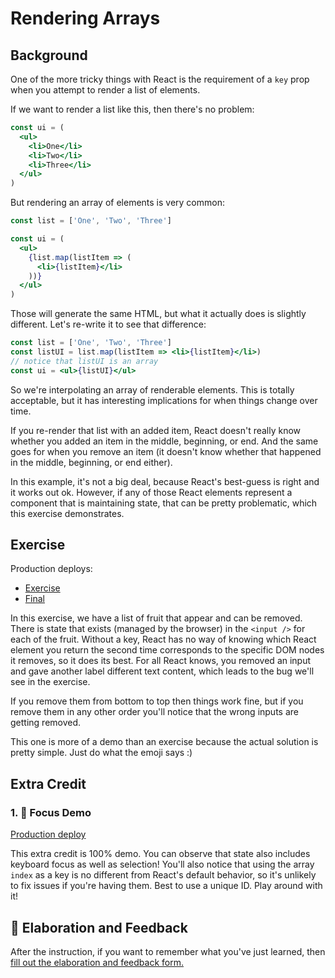 # Rendering Arrays

## Background

One of the more tricky things with React is the requirement of a `key` prop when
you attempt to render a list of elements.

If we want to render a list like this, then there's no problem:

```jsx
const ui = (
  <ul>
    <li>One</li>
    <li>Two</li>
    <li>Three</li>
  </ul>
)
```

But rendering an array of elements is very common:

```jsx
const list = ['One', 'Two', 'Three']

const ui = (
  <ul>
    {list.map(listItem => (
      <li>{listItem}</li>
    ))}
  </ul>
)
```

Those will generate the same HTML, but what it actually does is slightly
different. Let's re-write it to see that difference:

```jsx
const list = ['One', 'Two', 'Three']
const listUI = list.map(listItem => <li>{listItem}</li>)
// notice that listUI is an array
const ui = <ul>{listUI}</ul>
```

So we're interpolating an array of renderable elements. This is totally
acceptable, but it has interesting implications for when things change over
time.

If you re-render that list with an added item, React doesn't really know whether
you added an item in the middle, beginning, or end. And the same goes for when
you remove an item (it doesn't know whether that happened in the middle,
beginning, or end either).

In this example, it's not a big deal, because React's best-guess is right and it
works out ok. However, if any of those React elements represent a component that
is maintaining state, that can be pretty problematic, which this exercise
demonstrates.

## Exercise

Production deploys:

- [Exercise](http://react-fundamentals.netlify.app/isolated/exercise/07.js)
- [Final](http://react-fundamentals.netlify.app/isolated/final/07.js)

In this exercise, we have a list of fruit that appear and can be removed. There
is state that exists (managed by the browser) in the `<input />` for each of the
fruit. Without a key, React has no way of knowing which React element you return
the second time corresponds to the specific DOM nodes it removes, so it does its
best. For all React knows, you removed an input and gave another label different
text content, which leads to the bug we'll see in the exercise.

If you remove them from bottom to top then things work fine, but if you remove
them in any other order you'll notice that the wrong inputs are getting removed.

This one is more of a demo than an exercise because the actual solution is
pretty simple. Just do what the emoji says :)

## Extra Credit

### 1. 💯 Focus Demo

[Production deploy](http://react-fundamentals.netlify.app/isolated/final/07.extra-1.js)

This extra credit is 100% demo. You can observe that state also includes
keyboard focus as well as selection! You'll also notice that using the array
`index` as a key is no different from React's default behavior, so it's unlikely
to fix issues if you're having them. Best to use a unique ID. Play around with
it!

## 🦉 Elaboration and Feedback

<div>
<span>After the instruction, if you want to remember what you've just learned, then </span>
<a rel="noopener noreferrer" target="_blank" href="https://ws.kcd.im/?ws=React%20Fundamentals%20%E2%9A%9B&e=07%3A%20Rendering%20Arrays&em=Ida.Onshus%40nav.no">
  fill out the elaboration and feedback form.
</a>
</div>
